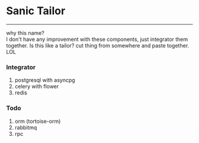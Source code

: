 # Sanic Tailor

----
why this name? <br/>
I don't have any improvement with these components, just integrator them together. Is this like a tailor? cut thing from somewhere and paste together. LOL

### Integrator
1. postgresql with asyncpg 
2. celery with flower
3. redis


### Todo
1. orm (tortoise-orm)
2. rabbitmq
3. rpc
